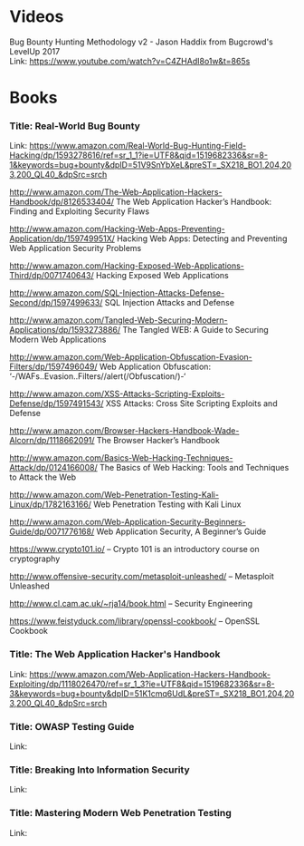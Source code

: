 # Videos
Bug Bounty Hunting Methodology v2 - Jason Haddix from Bugcrowd's LevelUp 2017 <br />
Link: https://www.youtube.com/watch?v=C4ZHAdI8o1w&t=865s


# Books
### Title: Real-World Bug Bounty <br />
Link: https://www.amazon.com/Real-World-Bug-Hunting-Field-Hacking/dp/1593278616/ref=sr_1_1?ie=UTF8&qid=1519682336&sr=8-1&keywords=bug+bounty&dpID=51V9SnYbXeL&preST=_SX218_BO1,204,203,200_QL40_&dpSrc=srch


http://www.amazon.com/The-Web-Application-Hackers-Handbook/dp/8126533404/ The Web Application Hacker’s Handbook: Finding and Exploiting Security Flaws

http://www.amazon.com/Hacking-Web-Apps-Preventing-Application/dp/159749951X/ Hacking Web Apps: Detecting and Preventing Web Application Security Problems

http://www.amazon.com/Hacking-Exposed-Web-Applications-Third/dp/0071740643/ Hacking Exposed Web Applications

http://www.amazon.com/SQL-Injection-Attacks-Defense-Second/dp/1597499633/ SQL Injection Attacks and Defense

http://www.amazon.com/Tangled-Web-Securing-Modern-Applications/dp/1593273886/ The Tangled WEB: A Guide to Securing Modern Web Applications

http://www.amazon.com/Web-Application-Obfuscation-Evasion-Filters/dp/1597496049/ Web Application Obfuscation: ‘-/WAFs..Evasion..Filters//alert(/Obfuscation/)-‘

http://www.amazon.com/XSS-Attacks-Scripting-Exploits-Defense/dp/1597491543/ XSS Attacks: Cross Site Scripting Exploits and Defense

http://www.amazon.com/Browser-Hackers-Handbook-Wade-Alcorn/dp/1118662091/ The Browser Hacker’s Handbook

http://www.amazon.com/Basics-Web-Hacking-Techniques-Attack/dp/0124166008/ The Basics of Web Hacking: Tools and Techniques to Attack the Web

http://www.amazon.com/Web-Penetration-Testing-Kali-Linux/dp/1782163166/ Web Penetration Testing with Kali Linux

http://www.amazon.com/Web-Application-Security-Beginners-Guide/dp/0071776168/ Web Application Security, A Beginner’s Guide

https://www.crypto101.io/ – Crypto 101 is an introductory course on cryptography

http://www.offensive-security.com/metasploit-unleashed/ – Metasploit Unleashed

http://www.cl.cam.ac.uk/~rja14/book.html – Security Engineering

https://www.feistyduck.com/library/openssl-cookbook/ – OpenSSL Cookbook


### Title: The Web Application Hacker's Handbook <br />
Link: https://www.amazon.com/Web-Application-Hackers-Handbook-Exploiting/dp/1118026470/ref=sr_1_3?ie=UTF8&qid=1519682336&sr=8-3&keywords=bug+bounty&dpID=51K1cmq6UdL&preST=_SX218_BO1,204,203,200_QL40_&dpSrc=srch

### Title: OWASP Testing Guide <br />
Link:

### Title: Breaking Into Information Security
Link:

### Title: Mastering Modern Web Penetration Testing
Link:
